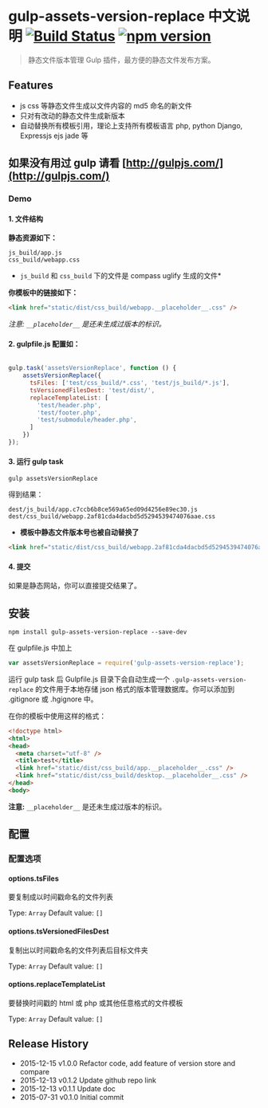 # gulp-assets-version-replace 中文说明  [![Build Status](https://travis-ci.org/bammoo/gulp-assets-version-replace.svg?branch=master)](https://travis-ci.org/bammoo/gulp-assets-version-replace) [![npm version](https://badge.fury.io/js/gulp-assets-version-replace.svg)](http://badge.fury.io/js/gulp-assets-version-replace)


> 静态文件版本管理 Gulp 插件，最方便的静态文件发布方案。

## Features

- js css 等静态文件生成以文件内容的 md5 命名的新文件
- 只对有改动的静态文件生成新版本
- 自动替换所有模板引用，理论上支持所有模板语言 php, python Django, Expressjs ejs jade 等


## 如果没有用过 gulp 请看 [http://gulpjs.com/](http://gulpjs.com/)


### Demo

#### 1. 文件结构

**静态资源如下：**


```
js_build/app.js
css_build/webapp.css
```

* `js_build` 和 `css_build` 下的文件是 compass uglify 生成的文件*


**你模板中的链接如下：**

```html
<link href="static/dist/css_build/webapp.__placeholder__.css" />
```

*注意:  `__placeholder__` 是还未生成过版本的标识。*


#### 2. gulpfile.js 配置如：

```js

gulp.task('assetsVersionReplace', function () {
    assetsVersionReplace({
      tsFiles: ['test/css_build/*.css', 'test/js_build/*.js'],
      tsVersionedFilesDest: 'test/dist/',
      replaceTemplateList: [
        'test/header.php',
        'test/footer.php',
        'test/submodule/header.php',
      ]
    })
});
```

#### 3. 运行 gulp task
	
`gulp assetsVersionReplace` 
	
得到结果：

```
dest/js_build/app.c7ccb6b8ce569a65ed09d4256e89ec30.js
dest/css_build/webapp.2af81cda4dacbd5d5294539474076aae.css
```

* **模板中静态文件版本号也被自动替换了**

```html
<link href="static/dist/css_build/webapp.2af81cda4dacbd5d5294539474076aae.css" />
```

#### 4. 提交

如果是静态网站，你可以直接提交结果了。


## 安装


```shell
npm install gulp-assets-version-replace --save-dev
```

在 gulpfile.js 中加上

```js
var assetsVersionReplace = require('gulp-assets-version-replace');
```

运行 gulp task 后 Gulpfile.js 目录下会自动生成一个 `.gulp-assets-version-replace` 的文件用于本地存储 json 格式的版本管理数据库。你可以添加到 .gitignore 或 .hgignore 中。

在你的模板中使用这样的格式：

```html
<!doctype html>
<html>
<head>
  <meta charset="utf-8" />
  <title>test</title>
  <link href="static/dist/css_build/app.__placeholder__.css" />
  <link href="static/dist/css_build/desktop.__placeholder__.css" />
</head>
<body>
```

**注意:** 
`__placeholder__` 是还未生成过版本的标识。


## 配置

### 配置选项

#### options.tsFiles

要复制成以时间戳命名的文件列表

Type: `Array`
Default value: `[]`

#### options.tsVersionedFilesDest

复制出以时间戳命名的文件列表后目标文件夹

Type: `Array`
Default value: `[]`


#### options.replaceTemplateList

要替换时间戳的 html 或 php 或其他任意格式的文件模板

Type: `Array`
Default value: `[]`


## Release History

* 2015-12-15   v1.0.0   Refactor code, add feature of version store and compare
* 2015-12-13   v0.1.2   Update github repo link
* 2015-12-13   v0.1.1   Update doc
* 2015-07-31   v0.1.0   Initial commit


